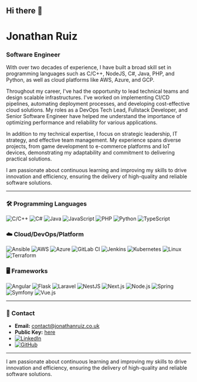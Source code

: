 ## Hi there 👋
# Jonathan Ruiz

### Software Engineer

With over two decades of experience, I have built a broad skill set in programming languages such as C/C++, NodeJS, C#, Java, PHP, and Python, as well as cloud platforms like AWS, Azure, and GCP.

Throughout my career, I've had the opportunity to lead technical teams and design scalable infrastructures. I've worked on implementing CI/CD pipelines, automating deployment processes, and developing cost-effective cloud solutions. My roles as a DevOps Tech Lead, Fullstack Developer, and Senior Software Engineer have helped me understand the importance of optimizing performance and reliability for various applications.

In addition to my technical expertise, I focus on strategic leadership, IT strategy, and effective team management. My experience spans diverse projects, from game development to e-commerce platforms and IoT devices, demonstrating my adaptability and commitment to delivering practical solutions.

I am passionate about continuous learning and improving my skills to drive innovation and efficiency, ensuring the delivery of high-quality and reliable software solutions.

---

### 🛠️ Programming Languages
![C/C++](https://img.shields.io/badge/-C/C++-00599C?logo=c&logoColor=white)
![C#](https://img.shields.io/badge/-C%23-239120?logo=c-sharp&logoColor=white)
![Java](https://img.shields.io/badge/-Java-007396?logo=java&logoColor=white)
![JavaScript](https://img.shields.io/badge/-JavaScript-F7DF1E?logo=javascript&logoColor=black)
![PHP](https://img.shields.io/badge/-PHP-777BB4?logo=php&logoColor=white)
![Python](https://img.shields.io/badge/-Python-3776AB?logo=python&logoColor=white)
![TypeScript](https://img.shields.io/badge/-TypeScript-3178C6?logo=typescript&logoColor=white)

### ☁️ Cloud/DevOps/Platform
![Ansible](https://img.shields.io/badge/-Ansible-EE0000?logo=ansible&logoColor=white)
![AWS](https://img.shields.io/badge/-AWS-232F3E?logo=amazon-aws&logoColor=white)
![Azure](https://img.shields.io/badge/-Azure-0078D4?logo=microsoft-azure&logoColor=white)
![GitLab CI](https://img.shields.io/badge/-GitLab%20CI-FC6D26?logo=gitlab&logoColor=white)
![Jenkins](https://img.shields.io/badge/-Jenkins-D24939?logo=jenkins&logoColor=white)
![Kubernetes](https://img.shields.io/badge/-Kubernetes-326CE5?logo=kubernetes&logoColor=white)
![Linux](https://img.shields.io/badge/-Linux-FCC624?logo=linux&logoColor=black)
![Terraform](https://img.shields.io/badge/-Terraform-623CE4?logo=terraform&logoColor=white)

### 🖥️ Frameworks
![Angular](https://img.shields.io/badge/-Angular-DD0031?logo=angular&logoColor=white)
![Flask](https://img.shields.io/badge/-Flask-000000?logo=flask&logoColor=white)
![Laravel](https://img.shields.io/badge/-Laravel-FF2D20?logo=laravel&logoColor=white)
![NestJS](https://img.shields.io/badge/-NestJS-E0234E?logo=nestjs&logoColor=white)
![Next.js](https://img.shields.io/badge/-Next.js-000000?logo=next.js&logoColor=white)
![Node.js](https://img.shields.io/badge/-Node.js-339933?logo=node.js&logoColor=white)
![Spring](https://img.shields.io/badge/-Spring-6DB33F?logo=spring&logoColor=white)
![Symfony](https://img.shields.io/badge/-Symfony-000000?logo=symfony&logoColor=white)
![Vue.js](https://img.shields.io/badge/-Vue.js-4FC08D?logo=vue.js&logoColor=white)

---

### 📧 Contact
- **Email:** [contact@jonathanruiz.co.uk](mailto:contact@jonathanruiz.co.uk)
- **Public Key:** [here](https://jonathanruiz.co.uk/id_rsa.pub)
- [![LinkedIn](https://img.shields.io/badge/-LinkedIn-0077B5?logo=linkedin&logoColor=white)](https://www.linkedin.com/in/jonathanruiz/)
- [![GitHub](https://img.shields.io/badge/-GitHub-181717?logo=github&logoColor=white)](https://github.com/your-github-profile)

---

I am passionate about continuous learning and improving my skills to drive innovation and efficiency, ensuring the delivery of high-quality and reliable software solutions.

